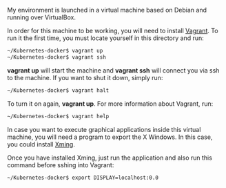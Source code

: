 My environment is launched in a virtual machine based on Debian and running over VirtualBox.

In order for this machine to be working, you will need to install [Vagrant](https://www.vagrantup.com/). To run it the first time, you must locate yourself in this directory and run:

```bash
~/Kubernetes-docker$ vagrant up
~/Kubernetes-docker$ vagrant ssh
```

**vagrant up** will start the machine and **vagrant ssh** will connect you via ssh to the machine. If you want to shut it down, simply run:

```bash
~/Kubernetes-docker$ vagrant halt
```

To turn it on again, **vagrant up**. For more information about Vagrant, run:

```bash
~/Kubernetes-docker$ vagrant help
```

In case you want to execute graphical applications inside this virtual machine, you will need a program to export the X Windows. In this case, you could install [Xming](https://sourceforge.net/projects/xming/).

Once you have installed Xming, just run the application and also run this command before sshing into Vagrant:

```bash
~/Kubernetes-docker$ export DISPLAY=localhost:0.0
```
